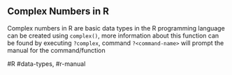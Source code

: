 ## Complex Numbers in R
Complex numbers in R are basic data types in the R programming 
language can be created using `complex()`, more information about 
this function can be found by executing `?complex`, command `?<command-name>` will prompt the manual for the command/function

#R #data-types, #r-manual
